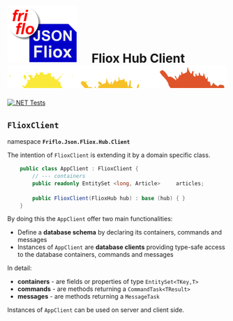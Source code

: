

# ![logo](../../../docs/images/Json-Fliox.svg)     **Fliox Hub Client**      ![SPLASH](../../../docs/images/paint-splatter.svg)

[![.NET Tests](https://github.com/friflo/Friflo.Json.Fliox/workflows/.NET/badge.svg)](https://github.com/friflo/Friflo.Json.Fliox/actions)


## `FlioxClient`
namespace **`Friflo.Json.Fliox.Hub.Client`**

The intention of `FlioxClient` is extending it by a domain specific class.

``` csharp
    public class AppClient : FlioxClient {
        // --- containers
        public readonly EntitySet <long, Article>     articles;

        public FlioxClient(FlioxHub hub) : base (hub) { }
    }
```

By doing this the `AppClient` offer two main functionalities:
-   Define a **database schema** by declaring its containers, commands and messages
-   Instances of `AppClient` are **database clients** providing
    type-safe access to the database containers, commands and messages  

In detail:
- **containers** - are fields or properties of type `EntitySet<TKey,T>`
- **commands**   - are methods returning a `CommandTask<TResult>`
- **messages**   - are methods returning a `MessageTask`

Instances of `AppClient` can be used on server and client side.

